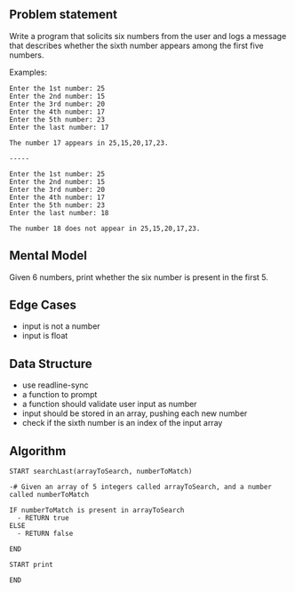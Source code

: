 ## Problem statement

Write a program that solicits six numbers from the user and logs a message that describes whether the sixth number appears among the first five numbers.

Examples:

```
Enter the 1st number: 25
Enter the 2nd number: 15
Enter the 3rd number: 20
Enter the 4th number: 17
Enter the 5th number: 23
Enter the last number: 17

The number 17 appears in 25,15,20,17,23.

-----

Enter the 1st number: 25
Enter the 2nd number: 15
Enter the 3rd number: 20
Enter the 4th number: 17
Enter the 5th number: 23
Enter the last number: 18

The number 18 does not appear in 25,15,20,17,23.
```

## Mental Model

Given 6 numbers, print whether the six number is present in the first 5.

## Edge Cases

- input is not a number
- input is float

## Data Structure

- use readline-sync
- a function to prompt
- a function should validate user input as number
- input should be stored in an array, pushing each new number
- check if the sixth number is an index of the input array

## Algorithm

```
START searchLast(arrayToSearch, numberToMatch)

-# Given an array of 5 integers called arrayToSearch, and a number called numberToMatch

IF numberToMatch is present in arrayToSearch
  - RETURN true
ELSE
  - RETURN false

END

START print

END

```
